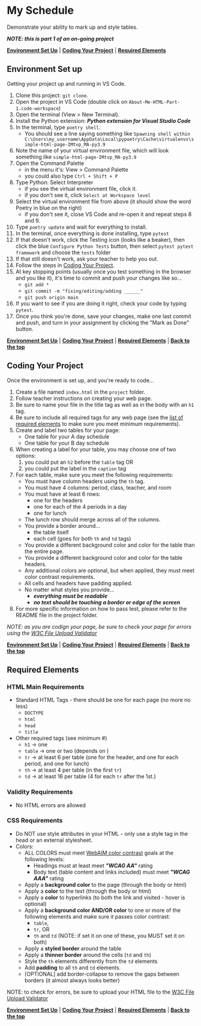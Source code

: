 # My Schedule
Demonstrate your ability to mark up and style tables.

***NOTE: this is part 1 of an on-going project***

**[Environment Set Up](#environment-set-up)** | **[Coding Your Project](#coding-your-project)** | **[Required Elements](#required-elements)**

## Environment Set up 
Getting your project up and running in VS Code.
1. Clone this project: `git clone`.
2. Open the project in VS Code (double click on `About-Me-HTML-Part-1.code-workspace`)
3. Open the terminal (View > New Terminal).
4. Install the Python extension: ***Python extension for Visual Studio Code***
5. In the terminal, type `poetry shell`.
    - You should see a line saying something like `Spawning shell within C:\Users\my_username\AppData\Local\pypoetry\Cache\virtualenvs\simple-html-page-IMtvp_MA-py3.9`
6. Note the name of your virtual environment file, which will look something like `simple-html-page-IMtvp_MA-py3.9`
7. Open the Command Palette 
    - in the menu it's: View > Command Palette
    - you could also type `Ctrl + Shift + P`
8. Type Python: Select Interpreter
    - if you see the virtual environment file, click it.
    - if you don't see it, click `Select at Workspace level`
9. Select the virtual environment file from above (it should show the word Poetry in blue on the right)
    - if you don't see it, close VS Code and re-open it and repeat steps 8 and 9.
10. Type `poetry update` and wait for everything to install.
11. In the terminal, once everything is done installing, type `pytest`
12. If that doesn't work, click the Testing icon (looks like a beaker), then click the blue `Configure Python Tests` button, then select `pytest pytest framework` and choose the `tests` folder
13. If that still doesn't work, ask your teacher to help you out.
14. Follow the steps in [Coding Your Project](#coding-your-project).
15. At key stopping points (usually once you test something in the browser and you like it), it's time to commit and push your changes like so...
    * `git add *`
    * `git commit -m "fixing/editing/adding ______"`
    * `git push origin main`
16. If you want to see if you are doing it right, check your code by typing `pytest`.
17. Once you think you're done, save your changes, make one last commit and push, and turn in your assignment by clicking the "Mark as Done" button.

**[Environment Set Up](#environment-set-up)** | **[Coding Your Project](#coding-your-project)** | **[Required Elements](#required-elements)** | **[Back to the top](#my-schedule)**

## Coding Your Project
Once the environment is set up, and you're ready to code...

1. Create a file named `index.html` in the `project` folder.
2. Follow teacher instructions on creating your web page.
3. Be sure to name your file in the title tag as well as in the body with an `h1` tag.
4. Be sure to include all required tags for any web page (see the [list of required elements](#required-elements) to make sure you meet minimum requirements).
5. Create and label two tables for your page:
    * One table for your A day schedule
    * One table for your B day schedule
6. When creating a label for your table, you may choose one of two options:
    1. you could put an `h2` before the `table` tag 
       OR
    2. you could put the label in the `caption` tag
7. For each table, make sure you meet the following requirements:
    * You must have column headers using the `th` tag.
    * You must have 4 columns: period, class, teacher, and room
    * You must have at least 6 rows:
        - one for the headers
        - one for each of the 4 periods in a day
        - one for lunch
    * The lunch row should merge across all of the columns.
    * You provide a border around...
        - the table itself
        - each cell (goes for both `th` and `td` tags)
    * You provide a different background color and color for the table than the entire page.
    * You provide a different background color and color for the table headers.
    * Any additional colors are optional, but when applied, they must meet color contrast requirements.
    * All cells and headers have padding applied.
    * No matter what styles you provide...
        - ***everything must be readable***
        - ***no text should be touching a border or edge of the screen***
8. For more specific information on how to pass test, please refer to the README file in the project folder.

*NOTE: as you are codign your page, be sure to check your page for errors using the [W3C File Upload Validator](https://validator.w3.org/#validate_by_upload)*


**[Environment Set Up](#environment-set-up)** | **[Coding Your Project](#coding-your-project)** | **[Required Elements](#required-elements)** | **[Back to the top](#my-schedule)**

## Required Elements
### HTML Main Requirements
* Standard HTML Tags - there should be one for each page (no more no less)
    - `DOCTYPE`
    - `html`
    - `head`
    - `title`
* Other required tags (see minimum #)
    - `h1` -> one
    - `table` -> one or two (depends on )
    - `tr`  -> at least 6 per table (one for the header, and one for each period, and one for lunch)
    - `th`  -> at least 4 per table (in the first `tr`)
    - `td` -> at least 16 per table (4 for each `tr` after the 1st.) 

### Validity Requirements
* No HTML errors are allowed

### CSS Requirements
* Do NOT use style attributes in your HTML - only use a style tag in the head or an external stylesheet.
* Colors:
    - ALL COLORS must meet [WebAIM color contrast](https://webaim.org/resources/contrastchecker/) goals at the following levels:
        * Headings must at least meet ***"WCAG AA"*** rating
        * Body text (table content and links included) must meet ***"WCAG AAA"*** rating
    - Apply a **background color** to the page (through the body or html)
    - Apply a **color** to the text (through the body or html)
    - Apply a **color** to hyperlinks (to both the link and visited - hover is optional)
    - Apply a **background color AND/OR color** to one or more of the following elements and make sure it passes color contrast: 
        * `table`, 
        * `tr`, OR
        * `th` and `td` (NOTE: if set it on one of these, you MUST set it on both)
    - Apply a **styled border** around the table
    - Apply a **thinner border** around the cells (`td` and `th`)
    - Style the `th` elements differently from the `td` elements
    - Add **padding** to all `th` and `td` elements.
    - [OPTIONAL] add border-collapse to remove the gaps between borders (it almost always looks better)

NOTE: to check for errors, be sure to upload your HTML file to the [W3C File Upload Validator](https://validator.w3.org/#validate_by_upload)


**[Environment Set Up](#environment-set-up)** | **[Coding Your Project](#coding-your-project)** | **[Required Elements](#required-elements)** | **[Back to the top](#my-schedule)**